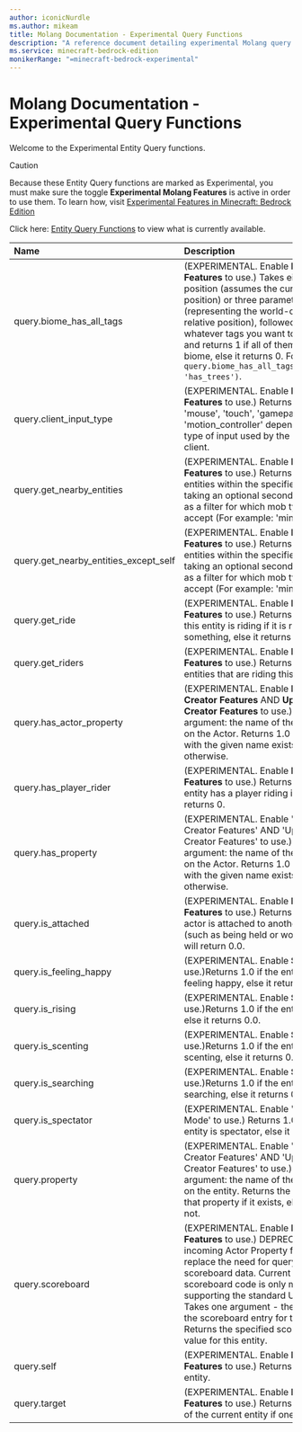 ```yaml
---
author: iconicNurdle
ms.author: mikeam
title: Molang Documentation - Experimental Query Functions
description: "A reference document detailing experimental Molang query functions"
ms.service: minecraft-bedrock-edition
monikerRange: "=minecraft-bedrock-experimental"
---
```


# Molang Documentation - Experimental Query Functions

Welcome to the Experimental Entity Query functions.

> [!CAUTION]
> Because these Entity Query functions are marked as Experimental, you must make sure the toggle **Experimental Molang Features** is active in order to use them. To learn how, visit [Experimental Features in Minecraft: Bedrock Edition](../../../../../Documents/ExperimentalFeaturesToggle.md)
>
> Click here: [Entity Query Functions](QueryFunctions.md) to view what is currently available.

| Name| Description |
|:-----------|:-----------|
| query.biome_has_all_tags| (EXPERIMENTAL. Enable **Molang Features** to use.) Takes either no position (assumes the current entity position) or three parameters: x, y, z (representing the world-origin-relative position), followed by whatever tags you want to query for, and returns 1 if all of them exist in the biome, else it returns 0.  For example: `query.biome_has_all_tags('is_cold', 'has_trees')`. |
| query.client_input_type| (EXPERIMENTAL. Enable **Molang Features** to use.) Returns either 'mouse', 'touch', 'gamepad', or 'motion_controller' depending on the type of input used by the current client. |
| query.get_nearby_entities| (EXPERIMENTAL. Enable **Molang Features** to use.) Returns the list of entities within the specified distance, taking an optional second argument as a filter for which mob types to accept (For example: 'minecraft:pig'). |
| query.get_nearby_entities_except_self| (EXPERIMENTAL. Enable **Molang Features** to use.) Returns the list of entities within the specified distance, taking an optional second argument as a filter for which mob types to accept (For example: 'minecraft:pig'). |
| query.get_ride| (EXPERIMENTAL. Enable **Molang Features** to use.) Returns the entity this entity is riding if it is riding something, else it returns 0. |
| query.get_riders| (EXPERIMENTAL. Enable **Molang Features** to use.) Returns the array of entities that are riding this entity. |
| query.has_actor_property| (EXPERIMENTAL. Enable **Holiday Creator Features** AND **Upcoming Creator Features** to use.) Takes one argument: the name of the property on the Actor. Returns 1.0 if a property with the given name exists, 0 otherwise.  |
| query.has_player_rider| (EXPERIMENTAL. Enable **Molang Features** to use.) Returns 1 if the entity has a player riding it, else it returns 0. |
| query.has_property| (EXPERIMENTAL. Enable 'Holiday Creator Features' AND 'Upcoming Creator Features' to use.) Takes one argument: the name of the property on the Actor. Returns 1.0 if a property with the given name exists, 0 otherwise.  |
| query.is_attached| (EXPERIMENTAL. Enable **Molang Features** to use.) Returns 1.0 if the actor is attached to another actor (such as being held or worn), else it will return 0.0. |
| query.is_feeling_happy| (EXPERIMENTAL. Enable **Sniffer** to use.)Returns 1.0 if the entity is feeling happy, else it returns 0.0. |
| query.is_rising| (EXPERIMENTAL. Enable **Sniffer** to use.)Returns 1.0 if the entity is rising, else it returns 0.0. |
| query.is_scenting| (EXPERIMENTAL. Enable **Sniffer** to use.)Returns 1.0 if the entity is scenting, else it returns 0.0. |
| query.is_searching| (EXPERIMENTAL. Enable **Sniffer** to use.)Returns 1.0 if the entity is searching, else it returns 0.0. |
| query.is_spectator| (EXPERIMENTAL. Enable 'Spectator Mode' to use.) Returns 1.0 if the entity is spectator, else it returns 0.0. |
| query.property| (EXPERIMENTAL. Enable 'Holiday Creator Features' AND 'Upcoming Creator Features' to use.) Takes one argument: the name of the property on the entity. Returns the value of that property if it exists, else 0.0 if not. |
| query.scoreboard| (EXPERIMENTAL. Enable **Molang Features** to use.) DEPRECATED The incoming Actor Property feature will replace the need for querying hidden scoreboard data. Current client-side scoreboard code is only meant for supporting the standard UI elements.) Takes one argument - the name of the scoreboard entry for this entity. Returns the specified scoreboard value for this entity. |
| query.self| (EXPERIMENTAL. Enable **Molang Features** to use.) Returns the current entity. |
| query.target| (EXPERIMENTAL. Enable **Molang Features** to use.) Returns the target of the current entity if one exists. |
